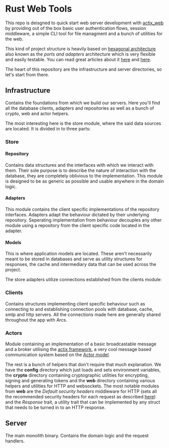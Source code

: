 # Rust Web Tools

This repo is deisgned to quick start web server development with [actix_web](https://actix.rs/) by providing out of the box basic user authentication flows, session middleware, a simple CLI tool for file managment and a bunch of utilities for the web.

This kind of project structure is heavily based on [hexagonal architecture](https://en.wikipedia.org/wiki/Hexagonal_architecture_(software)) also known as the *ports and adapters* architecture which is very flexible and easily testable. You can read great articles about it [here](https://netflixtechblog.com/ready-for-changes-with-hexagonal-architecture-b315ec967749) and [here](https://blog.phuaxueyong.com/post/2020-05-25-what-architecture-is-netflix-using/).

The heart of this repository are the infrastructure and server directories, so let's start from there.

## **Infrastructure**

Contains the foundations from which we build our servers. Here you'll find all the database clients, adapters and repositories as well as a bunch of crypto, web and actor helpers.

The most interesting here is the store module, where the said data sources are located. It is divided in to three parts:

### **Store**

#### **Repository**

Contains data structures and the interfaces with which we interact with them. Their sole purpose is to describe the nature of interaction with the database, they are completely oblivious to the implementation. This module is designed to be as generic as possible and usable anywhere in the domain logic.

#### **Adapters**

This module contains the client specific implementations of the repository interfaces. Adapters adapt the behaviour dictated by their underlying repository. Seperating implementation from behaviour decouples any other module using a repository from the client specific code located in the adapter.

#### **Models**

This is where application models are located. These aren't necessarily meant to be stored in databases and serve as utility structures for responses, the cache and intermediary data that can be used across the project.

The store adapters utilize connections established from the clients module:

### **Clients**

Contains structures implementing client specific behaviour such as connecting to and establishing connection pools with database, cache, smtp and http servers. All the connections made here are generally shared throughout the app with Arcs.

### **Actors**

Module containing an implementation of a basic broadcastable message and a broker utilising the [actix framework](https://actix.rs/book/actix/sec-2-actor.html), a very cool message based communication system based on the [Actor model](https://en.wikipedia.org/wiki/Actor_model).

The rest is a bunch of helpers that don't require that much explanation. We have the **config** directory which just loads and sets environment variables, the **crypto** directory containing cryptographic utilities for encrypting, signing and generating tokens and the **web** directory containing various helpers and utilities for HTTP and websockets. The most notable modules from **web** are the *Default security headers* middleware for HTTP (sets all the recommended security headers for each request as described [here](https://www.npmjs.com/package/helmet)) and the *Response* trait, a utility trait that can be implemented by any struct that needs to be turned in to an HTTP response.

## **Server**

The main monolith binary. Contains the domain logic and the request handlers.
